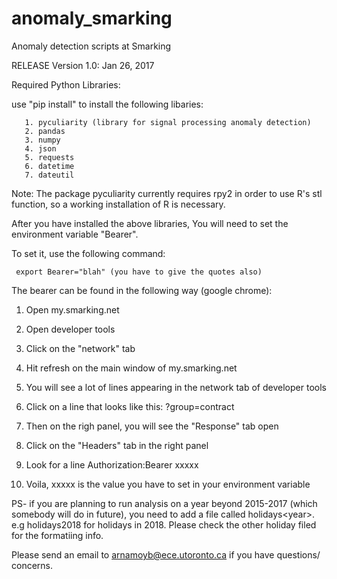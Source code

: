 # anomaly_smarking
Anomaly detection scripts at Smarking

RELEASE Version 1.0: Jan 26, 2017

Required Python Libraries:

   use "pip install" to install the following libaries:
       
       1. pyculiarity (library for signal processing anomaly detection)
       2. pandas
       3. numpy
       4. json
       5. requests
       6. datetime
       7. dateutil

Note: The package pyculiarity currently requires rpy2 in order to use R's stl function, so a working installation of R is necessary.
       
After you have installed the above libraries, You will need to set the environment variable "Bearer".

To set it, use the following command:

     export Bearer="blah" (you have to give the quotes also)
     
The bearer can be found in the following way (google chrome):

1.  Open my.smarking.net
2.  Open developer tools
3.  Click on the "network" tab
4.  Hit refresh on the main window of my.smarking.net
5.  You will see a lot of lines appearing in the network tab of 
    developer tools
6.  Click on a line that looks like this:
    ?group=contract
7.  Then on the righ panel, you will see the "Response" tab open
8.  Click on the "Headers" tab in the right panel
9.  Look for a line
    Authorization:Bearer xxxxx
    
10. Voila, xxxxx is the value you have to set in your environment variable

PS- if you are planning to run analysis on a year beyond 2015-2017 (which somebody will do in future), you need to add a file called holidays\<year\>. e.g holidays2018 for holidays in 2018.  Please check the other holiday filed for the formatiing info.  

Please send an email to arnamoyb@ece.utoronto.ca if you have questions/ concerns.
    
